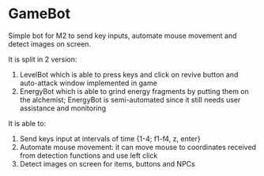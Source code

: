 # GameBot
Simple bot for M2 to send key inputs, automate mouse movement and detect images on screen.

It is split in 2 version:
1. LevelBot which is able to press keys and click on revive button and auto-attack window implemented in game
2. EnergyBot which is able to grind energy fragments by putting them on the alchemist; EnergyBot is semi-automated since it still needs user assistance and monitoring

It is able to:
1. Send keys input at intervals of time {1-4; f1-f4, z, enter}
2. Automate mouse movement: it can move mouse to coordinates received from detection functions and use left click
3. Detect images on screen for items, buttons and NPCs
